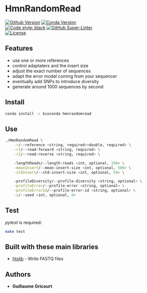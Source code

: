 # HmnRandomRead

[![Github Version](https://img.shields.io/github/v/release/guillaume-gricourt/HmnRandomRead?display_name=tag&sort=semver)](version)  [![Conda Version](https://img.shields.io/conda/vn/bioconda/hmnrandomread.svg)](https://anaconda.org/bioconda/hmnrandomread)   
[![Code style: black](https://img.shields.io/badge/code%20style-black-000000.svg)](https://github.com/psf/black) [![GitHub Super-Linter](https://github.com/guillaume-gricourt/HmnRandomRead/workflows/Tests/badge.svg)](https://github.com/marketplace/actions/super-linter)  
[![License](https://img.shields.io/github/license/guillaume-gricourt/HmnRandomRead)](license)

## Features

* use one or more references
* control adaptaters and the insert size
* adjust the exact number of sequences
* adapt the error model coming from your sequencer
* eventually add SNPs to introduce diversity
* generate around 1000 sequences by second

## Install

```sh
conda install -c bioconda hmnrandomread
```

## Use

```sh
./HmnRandomRead \
    -r/--reference <string, required><double, required> \
    -r1/--read-forward <string, required> \
    -r2/--read-reverse <string, required> \

    -lengthReads/--length-reads <int, optional, 150> \
    -meanInsert/--mean-insert-size <int, optional, 500> \
    -stdInsert/--std-insert-size <int, optional, 50> \

    -profileDiversity/--profile-diversity <string, optional> \
    -profileError/--profile-error <string, optional> \
    -profileErrorId/--profile-error-id <string, optional> \
    -s/--seed <int, optional, 0>
```

## Test

*pytest* is required:
```sh
make test
```

## Built with these main libraries

* [htslib](https://github.com/samtools/htslib) - Write FASTQ files

## Authors

* **Guillaume Gricourt**
